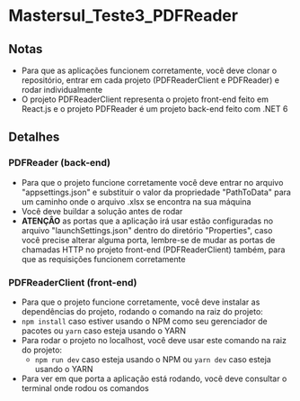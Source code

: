 # Mastersul_Teste3_PDFReader

## Notas
- Para que as aplicações funcionem corretamente, você deve clonar o repositório, entrar em cada projeto (PDFReaderClient e PDFReader) e rodar individualmente
- O projeto PDFReaderClient representa o projeto front-end feito em React.js e o projeto PDFReader é um projeto back-end feito com .NET 6

## Detalhes
### PDFReader (back-end)
- Para que o projeto funcione corretamente você deve entrar no arquivo "appsettings.json" e substituir o valor da propriedade "PathToData" para um caminho onde o arquivo .xlsx se encontra na sua máquina
- Você deve buildar a solução antes de rodar
- **ATENÇÂO** as portas que a aplicação irá usar estão configuradas no arquivo "launchSettings.json" dentro do diretório "Properties", caso você precise alterar alguma porta, lembre-se de mudar as portas de chamadas HTTP no projeto front-end (PDFReaderClient) também, para que as requisições funcionem corretamente

### PDFReaderClient (front-end)
- Para que o projeto funcione corretamente, você deve instalar as dependências do projeto, rodando o comando na raiz do projeto:
 - `npm install` caso estiver usando o NPM como seu gerenciador de pacotes ou `yarn` caso esteja usando o YARN
- Para rodar o projeto no localhost, você deve usar este comando na raiz do projeto:
  - `npm run dev` caso esteja usando o NPM ou `yarn dev` caso esteja usando o YARN
- Para ver em que porta a aplicação está rodando, você deve consultar o terminal onde rodou os comandos
